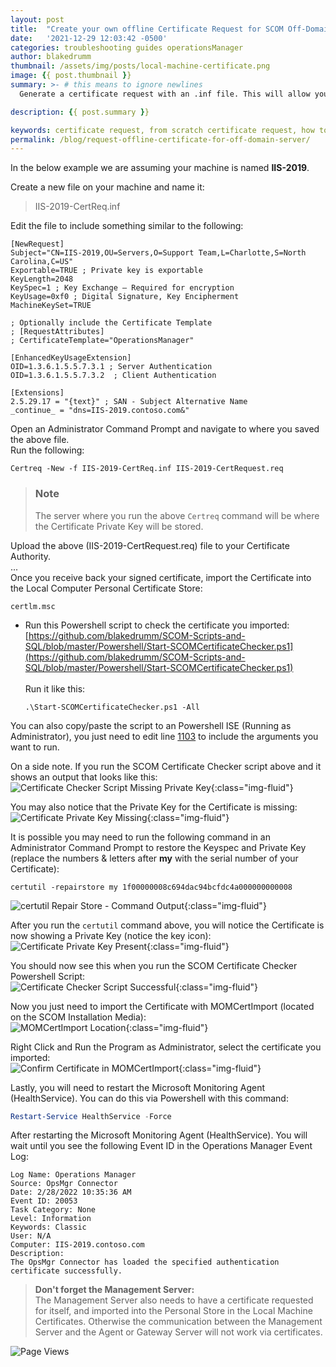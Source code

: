 ```yaml
---
layout: post
title:  "Create your own offline Certificate Request for SCOM Off-Domain Server"
date:   '2021-12-29 12:03:42 -0500'
categories: troubleshooting guides operationsManager
author: blakedrumm
thumbnail: /assets/img/posts/local-machine-certificate.png
image: {{ post.thumbnail }}
summary: >- # this means to ignore newlines
  Generate a certificate request with an .inf file. This will allow you to specify all the settings that are required and give you more control over your certificate request.

description: {{ post.summary }}

keywords: certificate request, from scratch certificate request, how to create certificate request, how to make cert request, scom certificate request, certificate for scom, scom gateway certificate, scom agent certificate, scom workgroup certificate, how to create scom certificate, How to monitor untrusted servers in SCOM, How do I create a SCOM client certificate
permalink: /blog/request-offline-certificate-for-off-domain-server/
---
```

In the below example we are assuming your machine is named **IIS-2019**.

Create a new file on your machine and name it:
> IIS-2019-CertReq.inf

Edit the file to include something similar to the following:
```
[NewRequest]
Subject="CN=IIS-2019,OU=Servers,O=Support Team,L=Charlotte,S=North Carolina,C=US"
Exportable=TRUE ; Private key is exportable
KeyLength=2048
KeySpec=1 ; Key Exchange – Required for encryption
KeyUsage=0xf0 ; Digital Signature, Key Encipherment
MachineKeySet=TRUE

; Optionally include the Certificate Template
; [RequestAttributes]
; CertificateTemplate="OperationsManager"

[EnhancedKeyUsageExtension]
OID=1.3.6.1.5.5.7.3.1 ; Server Authentication
OID=1.3.6.1.5.5.7.3.2  ; Client Authentication

[Extensions]
2.5.29.17 = "{text}" ; SAN - Subject Alternative Name
_continue_ = "dns=IIS-2019.contoso.com&"
```
Open an Administrator Command Prompt and navigate to where you saved the above file. \
Run the following:
```
Certreq -New -f IIS-2019-CertReq.inf IIS-2019-CertRequest.req
```

  > ### Note
  > The server where you run the above `Certreq` command will be where the Certificate Private Key will be stored.

Upload the above (IIS-2019-CertRequest.req) file to your Certificate Authority. \
... \
Once you receive back your signed certificate, import the Certificate into the Local Computer Personal Certificate Store:
```
certlm.msc
```

* Run this Powershell script to check the certificate you imported: \
[https://github.com/blakedrumm/SCOM-Scripts-and-SQL/blob/master/Powershell/Start-SCOMCertificateChecker.ps1](https://github.com/blakedrumm/SCOM-Scripts-and-SQL/blob/master/Powershell/Start-SCOMCertificateChecker.ps1) \
 \
Run it like this:
  ```
  .\Start-SCOMCertificateChecker.ps1 -All
  ```
You can also copy/paste the script to an Powershell ISE (Running as Administrator), you just need to edit line [1103](https://github.com/blakedrumm/SCOM-Scripts-and-SQL/blob/master/Powershell/Start-SCOMCertificateChecker.ps1#L1103) to include the arguments you want to run.

On a side note. If you run the SCOM Certificate Checker script above and it shows an output that looks like this: \
![Certificate Checker Script Missing Private Key](/assets/img/posts/scom-cert-checker-missingkey.png){:class="img-fluid"}

You may also notice that the Private Key for the Certificate is missing: \
![Certificate Private Key Missing](/assets/img/posts/certificate-private-key-notpresent.png){:class="img-fluid"}

It is possible you may need to run the following command in an Administrator Command Prompt to restore the Keyspec and Private Key (replace the numbers & letters after __my__ with the serial number of your Certificate):
```
certutil -repairstore my 1f00000008c694dac94bcfdc4a000000000008
```

![certutil Repair Store - Command Output](/assets/img/posts/certutil-output.png){:class="img-fluid"}

After you run the `certutil` command above, you will notice the Certificate is now showing a Private Key (notice the key icon): \
![Certificate Private Key Present](/assets/img/posts/certificate-private-key-present.png){:class="img-fluid"}

You should now see this when you run the SCOM Certificate Checker Powershell Script: \
![Certificate Checker Script Successful](/assets/img/posts/scom-cert-checker-successful.png){:class="img-fluid"}

Now you just need to import the Certificate with MOMCertImport (located on the SCOM Installation Media): \
![MOMCertImport Location](/assets/img/posts/momcertimport-file.png){:class="img-fluid"}

Right Click and Run the Program as Administrator, select the certificate you imported: \
![Confirm Certificate in MOMCertImport](/assets/img/posts/momcertimport-certificate.png){:class="img-fluid"}

Lastly, you will need to restart the Microsoft Monitoring Agent (HealthService). You can do this via Powershell with this command:
```powershell
Restart-Service HealthService -Force
```

After restarting the Microsoft Monitoring Agent (HealthService). You will wait until you see the following Event ID in the Operations Manager Event Log:
```
Log Name: Operations Manager
Source: OpsMgr Connector
Date: 2/28/2022 10:35:36 AM
Event ID: 20053
Task Category: None
Level: Information
Keywords: Classic
User: N/A
Computer: IIS-2019.contoso.com
Description:
The OpsMgr Connector has loaded the specified authentication certificate successfully.
```

> **Don't forget the Management Server:** \
> The Management Server also needs to have a certificate requested for itself, and imported into the Personal Store in the Local Machine Certificates. Otherwise the communication between the Management Server and the Agent or Gateway Server will not work via certificates.

![Page Views](https://counter.blakedrumm.com/count/tag.svg?url=blakedrumm.com/blog/request-offline-certificate-for-off-domain-server/)

<!--
Having trouble with Pages? Check out our [documentation](https://docs.github.com/categories/github-pages-basics/) or [contact support](https://support.github.com/contact) and we’ll help you sort it out.
-->
